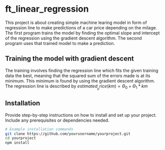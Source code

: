 # ft_linear_regression
This project is about creating simple machine learing model in form of regression line to make predictions of a car price depending on the milage. The first program trains the model by finding the optimal slope and intercept of the regression using the gradient descent algorithm. The second program uses that trained model to make a prediction.

## Training the model with gradient descent
The training involves finding the regression line which fits the given training data the best, meaning that the squared sum of the errors made is at its minimum. This minimum is found by using the gradient descent algorithm. The regression line is described by $estimated__price(km) = Θ_0 + Θ_1 * km$

## Installation

Provide step-by-step instructions on how to install and set up your project. Include any prerequisites or dependencies needed.

```bash
# Example installation commands
git clone https://github.com/yourusername/yourproject.git
cd yourproject
npm install
